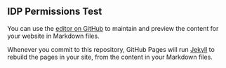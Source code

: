 ## IDP Permissions Test

You can use the [editor on GitHub](https://github.com/relkins/curly-chainsaw/edit/master/README.md) to maintain and preview the content for your website in Markdown files.

Whenever you commit to this repository, GitHub Pages will run [Jekyll](https://jekyllrb.com/) to rebuild the pages in your site, from the content in your Markdown files.
